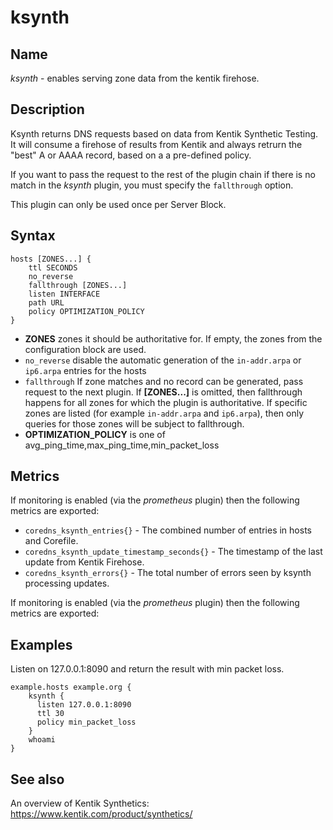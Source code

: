 # ksynth

## Name

*ksynth* - enables serving zone data from the kentik firehose.

## Description

Ksynth returns DNS requests based on data from Kentik Synthetic Testing. It will consume a firehose of
results from Kentik and always retrurn the "best" A or AAAA record, based on a a pre-defined policy.

If you want to pass the request to the rest of the plugin chain if there is no match in the *ksynth*
plugin, you must specify the `fallthrough` option.

This plugin can only be used once per Server Block.

## Syntax

~~~
hosts [ZONES...] {
    ttl SECONDS
    no_reverse
    fallthrough [ZONES...]
    listen INTERFACE
    path URL
    policy OPTIMIZATION_POLICY
}
~~~

* **ZONES** zones it should be authoritative for. If empty, the zones from the configuration block
   are used.
* `no_reverse` disable the automatic generation of the `in-addr.arpa` or `ip6.arpa` entries for the hosts
* `fallthrough` If zone matches and no record can be generated, pass request to the next plugin.
  If **[ZONES...]** is omitted, then fallthrough happens for all zones for which the plugin
  is authoritative. If specific zones are listed (for example `in-addr.arpa` and `ip6.arpa`), then only
  queries for those zones will be subject to fallthrough.
* **OPTIMIZATION_POLICY** is one of avg_ping_time,max_ping_time,min_packet_loss

## Metrics

If monitoring is enabled (via the *prometheus* plugin) then the following metrics are exported:

- `coredns_ksynth_entries{}` - The combined number of entries in hosts and Corefile.
- `coredns_ksynth_update_timestamp_seconds{}` - The timestamp of the last update from Kentik Firehose.
- `coredns_ksynth_errors{}` - The total number of errors seen by ksynth processing updates.

If monitoring is enabled (via the *prometheus* plugin) then the following metrics are exported:

## Examples

Listen on 127.0.0.1:8090 and return the result with min packet loss.

~~~
example.hosts example.org {
    ksynth {
      listen 127.0.0.1:8090
      ttl 30
      policy min_packet_loss
    }
    whoami
}
~~~

## See also

An overview of Kentik Synthetics: https://www.kentik.com/product/synthetics/
